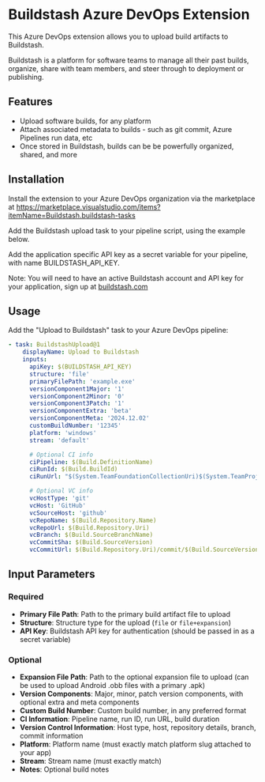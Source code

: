 # Buildstash Azure DevOps Extension

This Azure DevOps extension allows you to upload build artifacts to Buildstash.

Buildstash is a platform for software teams to manage all their past builds, organize, share with team members, and steer through to deployment or publishing. 

## Features

- Upload software builds, for any platform
- Attach associated metadata to builds - such as git commit, Azure Pipelines run data, etc
- Once stored in Buildstash, builds can be be powerfully organized, shared, and more

## Installation

Install the extension to your Azure DevOps organization via the marketplace at https://marketplace.visualstudio.com/items?itemName=Buildstash.buildstash-tasks

Add the Buildstash upload task to your pipeline script, using the example below.

Add the application specific API key as a secret variable for your pipeline, with name BUILDSTASH_API_KEY.

Note: You will need to have an active Buildstash account and API key for your application, sign up at [buildstash.com](https://buildstash.com)

## Usage

Add the "Upload to Buildstash" task to your Azure DevOps pipeline:

```yaml
- task: BuildstashUpload@1
    displayName: Upload to Buildstash
    inputs:
      apiKey: $(BUILDSTASH_API_KEY)
      structure: 'file'
      primaryFilePath: 'example.exe'
      versionComponent1Major: '1'
      versionComponent2Minor: '0'
      versionComponent3Patch: '1'
      versionComponentExtra: 'beta'
      versionComponentMeta: '2024.12.02'
      customBuildNumber: '12345'
      platform: 'windows'
      stream: 'default'

      # Optional CI info
      ciPipeline: $(Build.DefinitionName)
      ciRunId: $(Build.BuildId)
      ciRunUrl: "$(System.TeamFoundationCollectionUri)$(System.TeamProject)/_build/results?buildId=$(Build.BuildId)"

      # Optional VC info
      vcHostType: 'git'
      vcHost: 'GitHub'
      vcSourceHost: 'github'
      vcRepoName: $(Build.Repository.Name)
      vcRepoUrl: $(Build.Repository.Uri)
      vcBranch: $(Build.SourceBranchName)
      vcCommitSha: $(Build.SourceVersion)
      vcCommitUrl: $(Build.Repository.Uri)/commit/$(Build.SourceVersion)
```

## Input Parameters

### Required
- **Primary File Path**: Path to the primary build artifact file to upload
- **Structure**: Structure type for the upload (`file` or `file+expansion`)
- **API Key**: Buildstash API key for authentication (should be passed in as a secret variable)

### Optional
- **Expansion File Path**: Path to the optional expansion file to upload (can be used to upload Android .obb files with a primary .apk)
- **Version Components**: Major, minor, patch version components, with optional extra and meta components
- **Custom Build Number**: Custom build number, in any preferred format
- **CI Information**: Pipeline name, run ID, run URL, build duration
- **Version Control Information**: Host type, host, repository details, branch, commit information
- **Platform**: Platform name (must exactly match platform slug attached to your app)
- **Stream**: Stream name (must exactly match)
- **Notes**: Optional build notes
